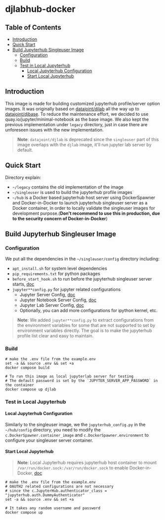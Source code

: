 # djlabhub-docker

## Table of Contents
  - [Introduction](#introduction)
  - [Quick Start](#quick-start)
  - [Build Jupyterhub Singleuser Image](#build-jupyterhub-singleuser-image)
    - [Configuration](#configuration)
    - [Build](#build)
    - [Test in Local Jupyterhub](#test-in-local-jupyterhub)
      - [Local Jupyterhub Configuration](#local-jupyterhub-configuration)
      - [Start Local Jupyterhub](#start-local-jupyterhub)

## Introduction

This image is made for building customized jupyterhub profile/server option images. It was originally based on [datajoint/djlab](https://github.com/datajoint/djlab-docker) all the way up to [datajoint/djbase](https://github.com/datajoint/djbase-docker). To reduce the maintenance effort, we decided to use quay.io/jupyter/minimal-notebook as the base image. We also kept the previous implementation under `legacy` directory, just in case there are unforeseen issues with the new implementation.

> **Note**: `datajoint/djlab` is deprecated since the `singleuser` part of this image overlaps with the `djlab` image, it'll run jupyter lab server by default.


## Quick Start
Directory explain:
- `~/legacy` contains the old implementation of the image
- `~/singleuser` is used to build the jupyterhub profile images
- `~/hub` is a Docker based jupyterhub host server using DockerSpawner and Docker-in-Docker to launch jupyterhub singleuser server as a Docker container, in order to locally validate the singleuser images for development purpose.(**Don't recommend to use this in production, due to the security concern of Docker-in-Docker**)


## Build Jupyterhub Singleuser Image

### Configuration
We put all the dependencies in the `~/singleuser/config` directory including:
- `apt_install.sh` for system level dependencies
- `pip_requirements.txt` for python packages
- `before_start_hook.sh` to run before the jupyterhub singleuser server starts, [doc](https://jupyter-docker-stacks.readthedocs.io/en/latest/using/common.html#startup-hooks)
- `jupyter**config.py` for jupyter related configurations
  - Jupyter Server Config, [doc](https://jupyter-server.readthedocs.io/en/latest/other/full-config.html#other-full-config)
  - Jupyter Notebook Server Config, [doc](https://jupyter-notebook.readthedocs.io/en/5.7.4/config.html)
  - Jupyter Lab Server Config, [doc](https://jupyterlab-server.readthedocs.io/en/latest/api/app-config.html)
  - Optionally, you can add more configurations for ipython kernel, etc.
> **Note**: We added `jupyter**config.py` to extract configurations from the environment variables for some that are not supported to set by environment variables directly. The goal is to make the jupyterhub profile list clear and easy to maintain.

### Build
```
# make the .env file from the example.env
set -a && source .env && set +a
docker compose build

# To run this image as local jupyterlab server for testing
# The default password is set by the `JUPYTER_SERVER_APP_PASSWORD` in the container
docker compose up djlab
```

### Test in Local Jupyterhub
#### Local Jupyterhub Configuration
Similarly to the singleuser image, we the `jupyterhub_config.py` in the `~/hub/config` directory, you need to modify the `c.DockerSpawner.container_image` and `c.DockerSpawner.environment` to configure your singleuser server container.

#### Start Local Jupyterhub
> **Note**: Local Jupyterhub requires jupyterhub host container to mount `/var/run/docker.sock:/var/run/docker.sock` to enable Docker-in-Docker, [doc](https://devopscube.com/run-docker-in-docker/) 
```
# make the .env file from the example.env
# OAUTH2 related configurations are not necessary
# since the c.JupyterHub.authenticator_class = "jupyterhub.auth.DummyAuthenticator"
set -a && source .env && set +a

# It takes any random username and password
docker compose up
```


